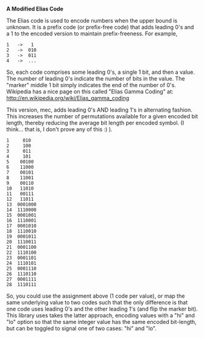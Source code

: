 **A Modified Elias Code**

The Elias code is used to encode numbers when the upper bound is unknown.
It is a prefix code (or prefix-free code) that adds leading 0's and a 1 to
the encoded version to maintain prefix-freeness. For example,

```
1   ->   1
2   ->  010
3   ->  011
4   ->  ...
```

So, each code comprises some leading 0's, a single 1 bit, and then a value.
The number of leading 0's indicate the number of bits in the value.
The "marker" middle 1 bit simply indicates the end of the number of 0's.
Wikipedia has a nice page on this called "Elias Gamma Coding" at:
http://en.wikipedia.org/wiki/Elias_gamma_coding

This version, mec, adds leading 0's AND leading 1's in alternating fashion.
This increases the number of permutations available for a given
encoded bit length, thereby reducing the average bit length per encoded symbol.
(I think... that is, I don't prove any of this :) ).

```
1     010
2     100
3     011
4     101
5    00100
6    11000
7    00101
8    11001
9    00110
10   11010
11   00111
12   11011
13  0001000
14  1110000
15  0001001
16  1110001
17  0001010
18  1110010
19  0001011
20  1110011
21  0001100
22  1110100
23  0001101
24  1110101
25  0001110
26  1110110
27  0001111
28  1110111
```

So, you could use the assignment above (1 code per value), or map the same
underlying value to two codes such that the only difference is that
one code uses leading 0's and the other leading 1's (and flip the marker bit).
This library uses takes the latter approach, encoding values with a "hi" and
"lo" option so that the same integer value has the same encoded bit-length,
but can be toggled to signal one of two cases: "hi" and "lo".


